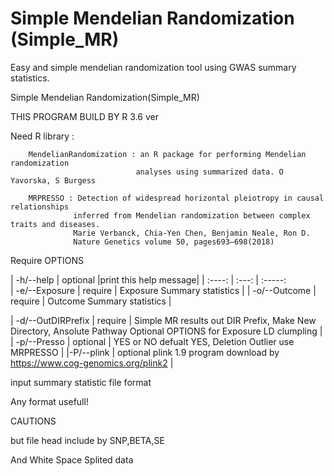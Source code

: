 # Simple Mendelian Randomization (Simple_MR)
Easy and simple mendelian randomization tool using GWAS summary statistics.


Simple Mendelian Randomization(Simple_MR)
  
THIS PROGRAM BUILD BY R 3.6 ver


Need R library :

        MendelianRandomization : an R package for performing Mendelian randomization
                                analyses using summarized data. O Yavorska, S Burgess

        MRPRESSO : Detection of widespread horizontal pleiotropy in causal relationships
                  inferred from Mendelian randomization between complex traits and diseases.
                  Marie Verbanck, Chia-Yen Chen, Benjamin Neale, Ron D.
                  Nature Genetics volume 50, pages693–698(2018)


Require OPTIONS

| -h/--help | optional |print this help message|
| :----: | :---: | :-----:\
| -e/--Exposure | require |  Exposure Summary statistics |
| -o/--Outcome  | require |   Outcome Summary statistics |

| -d/--OutDIRPrefix | require | Simple MR results out DIR Prefix, Make New Directory, Ansolute Pathway
Optional OPTIONS for Exposure LD clumpling |
| -p/--Presso  |  optional |  YES or NO defualt YES, Deletion Outlier use MRPRESSO |
|-P/--plink    |     optional   plink 1.9 program download by https://www.cog-genomics.org/plink2 |


input summary statistic file format

Any format usefull!

CAUTIONS

but file head include by SNP,BETA,SE

And White Space Splited data

